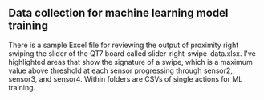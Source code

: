 ## Data collection for machine learning model training

There is a sample Excel file for reviewing the output of proximity right swiping the slider of the QT7 board called slider-right-swipe-data.xlsx. I've highlighted areas that show the signature of a swipe, which is a maximum value above threshold at each sensor progressing through sensor2, sensor3, and sensor4. Within folders are CSVs of single actions for ML training.